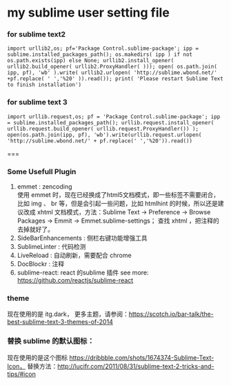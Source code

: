 my sublime user setting file
===============

### for sublime text2

	import urllib2,os; pf='Package Control.sublime-package'; ipp = sublime.installed_packages_path(); os.makedirs( ipp ) if not os.path.exists(ipp) else None; urllib2.install_opener( urllib2.build_opener( urllib2.ProxyHandler( ))); open( os.path.join( ipp, pf), 'wb' ).write( urllib2.urlopen( 'http://sublime.wbond.net/' +pf.replace( ' ','%20' )).read()); print( 'Please restart Sublime Text to finish installation') 

### for sublime text 3

	import urllib.request,os; pf = 'Package Control.sublime-package'; ipp = sublime.installed_packages_path(); urllib.request.install_opener( urllib.request.build_opener( urllib.request.ProxyHandler()) ); open(os.path.join(ipp, pf), 'wb').write(urllib.request.urlopen( 'http://sublime.wbond.net/' + pf.replace(' ','%20')).read())

===

### Some Usefull Plugin 

1. emmet : zencoding  
    使用 emmet 时，现在已经换成了html5文档模式，即一些标签不需要闭合，比如 img 、 br 等，但是会引起一些问题，比如 htmlhint 的时候，所以还是建议改成 xhtml 文档模式，方法：Sublime Text -> Preference -> Browse Packages -> Emmit -> Emmet.sublime-settings； 查找 xhtml ，把注释的去掉就好了。  
2. SideBarEnhancements : 侧栏右键功能增强工具  
3. SublimeLinter : 代码检测  
4. LiveReload : 自动刷新，需要配合 chrome 
5. DocBlockr : 注释
6. sublime-react: react 的sublime 插件 see more: https://github.com/reactjs/sublime-react



### theme 
  
现在使用的是 itg.dark， 更多主题，请参阅：https://scotch.io/bar-talk/the-best-sublime-text-3-themes-of-2014
   
### 替换 sublime 的默认图标： 

现在使用的是这个图标 https://dribbble.com/shots/1674374-Sublime-Text-Icon，
替换方法：http://lucifr.com/2011/08/31/sublime-text-2-tricks-and-tips/#icon
